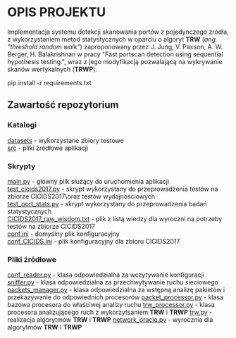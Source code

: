 # OPIS PROJEKTU

Implementacja systemu detekcji skanowania portów z pojedynczego źródła, z wykorzystaniem metod statystycznych w oparciu o algoryt  **TRW** (*ang. "threshold random walk"*)  zaproponowany przez J. Jung, V. Paxson, A. W. Berger, H. Balakrishnan w pracy "Fast portscan detection using sequential hypothesis testing.", wraz z  jego modyfikacją pozwalającą na wykrywanie skanów wertykalnych (**TRWP**).





pip install -r requirements.txt

## Zawartość repozytorium

### Katalogi
[datasets](datasets) - wykorzystane zbiory testowe\
[src](src) - pliki źródłowe aplikacji

### Skrypty
[main.py](main.py) - główny plik służący do uruchomienia aplikacji\
[test_cicids2017.py](test_cicids2017.py) - skrypt wykorzystany do przeprowadzenia testów na zbiorze CICIDS2017\oraz testów wydajnościowych\
[test_port_stats.py](test_port_stats.py) - skrypt wykorzystany do przeprowadzenia badań statystycznych\
[CICIDS2017_raw_wisdom.txt](CICIDS2017_raw_wisdom.txt) - plik z listą wiedzy dla wyroczni na potrzeby testów na zbiorze CICIDS2017\
[conf.ini](conf.ini) - domyślny plik konfiguracyjny\
[conf_CICIDS.ini](conf_CICIDS.ini) - plik konfiguracyjny dla zbioru CICIDS2017



### Pliki źródłowe



[conf_reader.py](src/conf_reader.py) - klasa odpowiedzialna za wczytywanie konfiguracji
[sniffer.py](src/sniffer.py) - klasa odpowiedzialna za przechwytywanie ruchu sieciowego
[packets_manager.py](src/packets_manager.py) - klasa odpowiedzialna za wstępną analizę pakietów i przekazywanie do odpowiednich procesorów
[packet_processor.py](src/packet_processor.py) - klasa bazowa procesora do właściwej analizy ruchu
[trw_processor.py](src/trw_processor.py) - klasa procesora analizującego ruch z wykorzytsaniem **TRW** i **TRWP**
[trw.py](src/trw.py) - realizacja algorytmów **TRW** i **TRWP**
[network_oracle.py](src/network_oracle.py) - wyrocznia dla algorytmów **TRW** I **TRWP**
